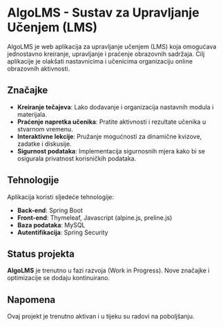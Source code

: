 # AlgoLMS - Sustav za Upravljanje Učenjem (LMS)

AlgoLMS je web aplikacija za upravljanje učenjem (LMS) koja omogućava jednostavno kreiranje, upravljanje i praćenje obrazovnih sadržaja. Cilj aplikacije je olakšati nastavnicima i učenicima organizaciju online obrazovnih aktivnosti.

## Značajke

- **Kreiranje tečajeva**: Lako dodavanje i organizacija nastavnih modula i materijala.
- **Praćenje napretka učenika**: Pratite aktivnosti i rezultate učenika u stvarnom vremenu.
- **Interaktivne lekcije**: Pružanje mogućnosti za dinamične kvizove, zadatke i diskusije.
- **Sigurnost podataka**: Implementacija sigurnosnih mjera kako bi se osigurala privatnost korisničkih podataka.

## Tehnologije

Aplikacija koristi sljedeće tehnologije:

- **Back-end**: Spring Boot
- **Front-end**: Thymeleaf, Javascript (alpine.js, preline.js)
- **Baza podataka**: MySQL
- **Autentifikacija**: Spring Security

## Status projekta

**AlgoLMS** je trenutno u fazi razvoja (Work in Progress). Nove značajke i optimizacije se dodaju kontinuirano.

## Napomena

Ovaj projekt je trenutno aktivan i u tijeku su radovi na poboljšanju.
